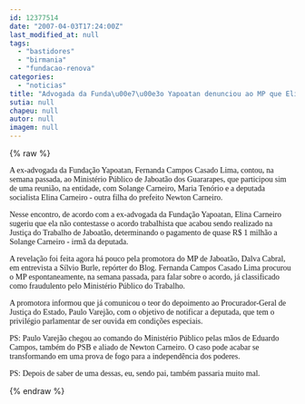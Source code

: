 ```yaml
---
id: 12377514
date: "2007-04-03T17:24:00Z"
last_modified_at: null
tags:
  - "bastidores"
  - "birmania"
  - "fundacao-renova"
categories:
  - "noticias"
title: "Advogada da Funda\u00e7\u00e3o Yapoatan denunciou ao MP que Elina Carneiro agiu nos bastidores para ajudar irm\u00e3"
sutia: null
chapeu: null
autor: null
imagem: null
---
```

{% raw %}
<p><P><FONT face=Verdana>A ex-advogada da Fundação Yapoatan, Fernanda Campos Casado Lima, contou, na semana passada, ao Ministério Público de Jaboatão dos Guararapes, que participou sim de uma reunião, na entidade, com Solange Carneiro, Maria Tenório e a deputada socialista Elina Carneiro -&nbsp;outra filha do prefeito&nbsp;Newton Carneiro.</FONT></P></p>
<p><P><FONT face=Verdana>Nesse encontro, de acordo com a ex-advogada da Fundação Yapoatan, Elina Carneiro sugeriu que ela não contestasse o acordo trabalhista que acabou sendo realizado na Justiça do Trabalho de Jaboatão, determinando o pagamento&nbsp;de&nbsp;quase R$ 1 milhão a Solange Carneiro - irmã da deputada.</FONT></P></p>
<p><P><FONT face=Verdana>A revelação foi feita agora há pouco pela promotora do MP de Jaboatão, Dalva Cabral, em entrevista a Sílvio Burle, repórter do Blog. Fernanda Campos Casado Lima procurou o MP espontaneamente, na semana passada, para falar sobre&nbsp;o acordo, já classificado como fraudulento pelo Ministério Público do Trabalho.</FONT></P></p>
<p><P><FONT face=Verdana>A promotora informou que já comunicou o teor do depoimento ao Procurador-Geral de Justiça do Estado, Paulo Varejão, com o objetivo de notificar a deputada, que tem&nbsp;o privilégio parlamentar de ser ouvida em condições especiais.</FONT></P></p>
<p><P><FONT face=Verdana>PS: Paulo Varejão chegou ao comando do Ministério Público pelas mãos de Eduardo Campos, também do PSB e aliado de Newton Carneiro. O caso pode acabar se transformando em uma prova de fogo para a independência dos poderes.</FONT></P></p>
<p><P><FONT face=Verdana>PS: Depois de saber de uma dessas, eu, sendo pai, também passaria muito mal.</FONT></P> </p>
{% endraw %}